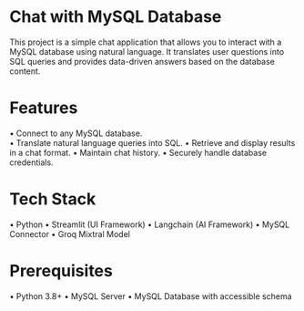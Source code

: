 # Chat with MySQL Database
This project is a simple chat application that allows you to interact with a MySQL database using natural language. It translates user questions into SQL queries and provides data-driven answers based on the database content.
# Features
•	Connect to any MySQL database.<br>
•	Translate natural language queries into SQL.
•	Retrieve and display results in a chat format.
•	Maintain chat history.
•	Securely handle database credentials.
# Tech Stack
•	Python
•	Streamlit (UI Framework)
•	Langchain (AI Framework)
•	MySQL Connector
•	Groq Mixtral Model
# Prerequisites
•	Python 3.8+
•	MySQL Server
•	MySQL Database with accessible schema

